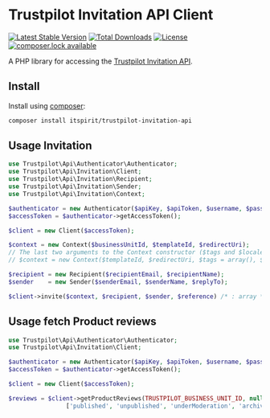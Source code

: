 # Trustpilot Invitation API Client

[![Latest Stable Version](https://poser.pugx.org/itspirit/trustpilot-invitation-api/v/stable)](https://packagist.org/packages/itspirit/trustpilot-invitation-api)
[![Total Downloads](https://poser.pugx.org/itspirit/trustpilot-invitation-api/downloads)](https://packagist.org/packages/itspirit/trustpilot-invitation-api)
[![License](https://poser.pugx.org/itspirit/trustpilot-invitation-api/license)](https://packagist.org/packages/itspirit/trustpilot-invitation-api)
[![composer.lock available](https://poser.pugx.org/phpunit/phpunit/composerlock)](https://packagist.org/packages/phpunit/phpunit)

A PHP library for accessing the [Trustpilot Invitation API](https://developers.trustpilot.com/invitation-api).

## Install

Install using [composer](https://getcomposer.org/):

```sh
composer install itspirit/trustpilot-invitation-api
```

## Usage Invitation

```php
use Trustpilot\Api\Authenticator\Authenticator;
use Trustpilot\Api\Invitation\Client;
use Trustpilot\Api\Invitation\Recipient;
use Trustpilot\Api\Invitation\Sender;
use Trustpilot\Api\Invitation\Context;

$authenticator = new Authenticator($apiKey, $apiToken, $username, $password);
$accessToken = $authenticator->getAccessToken();

$client = new Client($accessToken);

$context = new Context($businessUnitId, $templateId, $redirectUri);
// The last two arguments to the Context constructor ($tags and $locale) are optional
// $context = new Context($templateId, $redirectUri, $tags = array(), $locale = 'en-US');

$recipient = new Recipient($recipientEmail, $recipientName);
$sender    = new Sender($senderEmail, $senderName, $replyTo);

$client->invite($context, $recipient, $sender, $reference) /* : array */
```

## Usage fetch Product reviews

```php
use Trustpilot\Api\Authenticator\Authenticator;
use Trustpilot\Api\Invitation\Client;

$authenticator = new Authenticator($apiKey, $apiToken, $username, $password);
$accessToken = $authenticator->getAccessToken();

$client = new Client($accessToken);

$reviews = $client->getProductReviews(TRUSTPILOT_BUSINESS_UNIT_ID, null,
                ['published', 'unpublished', 'underModeration', 'archived'], 'de', $page, 100)
```
